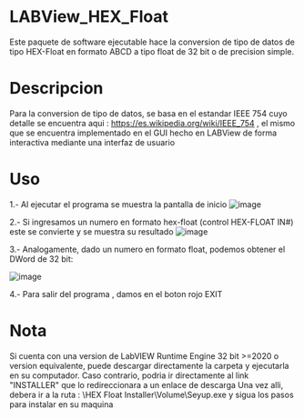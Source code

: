 # LABView_HEX_Float
Este paquete de software ejecutable hace la conversion de tipo de datos de tipo HEX-Float en formato ABCD a tipo float de 32 bit o de precision simple. 

# Descripcion
Para la conversion de tipo de datos, se basa en el estandar IEEE 754 cuyo detalle se encuentra aqui : https://es.wikipedia.org/wiki/IEEE_754 , el mismo que se encuentra implementado en el GUI hecho en LABView de forma interactiva mediante una interfaz de usuario

# Uso
1.- Al ejecutar el programa se muestra la pantalla de inicio
![image](https://user-images.githubusercontent.com/106831539/172471079-214ae651-c90a-4450-aede-b278c4b167ca.png)

2.- Si ingresamos un numero en formato hex-float (control HEX-FLOAT IN#) este se convierte y se muestra su resultado
![image](https://user-images.githubusercontent.com/106831539/172471272-98331989-555f-4f46-9cbe-cdcbd1905a74.png)


3.- Analogamente, dado un numero en formato float, podemos obtener el DWord de 32 bit:

![image](https://user-images.githubusercontent.com/106831539/172471380-3184b4e6-a6ea-41f5-ae06-dba5ddd7e6fa.png)

4.- Para salir del programa , damos en el boton rojo EXIT

# Nota
Si cuenta con una version de LabVIEW Runtime  Engine 32 bit >=2020 o version equivalente, puede descargar directamente la carpeta y ejecutarla en su computador. Caso contrario, podria ir directamente al link "INSTALLER" que lo redireccionara a un enlace de descarga Una vez alli, debera ir a la ruta : \HEX Float Installer\Volume\Seyup.exe  y sigua los pasos para instalar en su maquina

